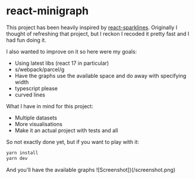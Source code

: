 # react-minigraph

This project has been heavily inspired by [react-sparklines](https://www.npmjs.com/package/react-sparklines). Originally I thought of refreshing that project, but I reckon I recoded it pretty fast and I had fun doing it.

I also wanted to improve on it so here were my goals:

-   Using latest libs (react 17 in particular)
-   s/webpack/parcel/g
-   Have the graphs use the available space and do away with specifying width
-   typescript please
-   curved lines

What I have in mind for this project:

-   Multiple datasets
-   More visualisations
-   Make it an actual project with tests and all

So not exactly done yet, but if you want to play with it:

```bash
yarn install
yarn dev
```

And you'll have the available graphs
![Screenshot])(/screenshot.png)
